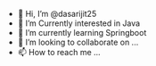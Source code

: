 - 👋 Hi, I’m @dasarijit25
- 👀 I’m Currently interested in Java
- 🌱 I’m currently learning Springboot
- 💞️ I’m looking to collaborate on ...
- 📫 How to reach me ...

<!---
dasarijit25/dasarijit25 is a ✨ special ✨ repository because its `README.md` (this file) appears on your GitHub profile.
You can click the Preview link to take a look at your changes.
--->
